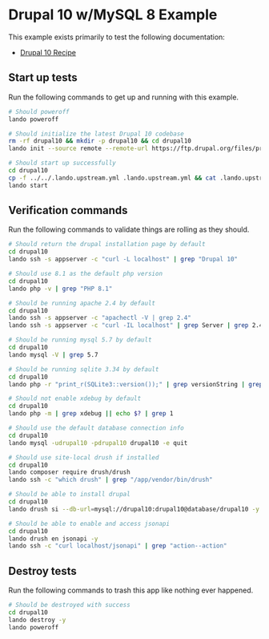 Drupal 10 w/MySQL 8 Example
================

This example exists primarily to test the following documentation:

* [Drupal 10 Recipe](https://docs.lando.dev/config/drupal10.html)

Start up tests
--------------

Run the following commands to get up and running with this example.

```bash
# Should poweroff
lando poweroff

# Should initialize the latest Drupal 10 codebase
rm -rf drupal10 && mkdir -p drupal10 && cd drupal10
lando init --source remote --remote-url https://ftp.drupal.org/files/projects/drupal-10.0.x-dev.tar.gz --remote-options="--strip-components 1" --recipe drupal10 --webroot . --name lando-drupal10

# Should start up successfully
cd drupal10
cp -f ../../.lando.upstream.yml .lando.upstream.yml && cat .lando.upstream.yml
lando start
```

Verification commands
---------------------

Run the following commands to validate things are rolling as they should.

```bash
# Should return the drupal installation page by default
cd drupal10
lando ssh -s appserver -c "curl -L localhost" | grep "Drupal 10"

# Should use 8.1 as the default php version
cd drupal10
lando php -v | grep "PHP 8.1"

# Should be running apache 2.4 by default
cd drupal10
lando ssh -s appserver -c "apachectl -V | grep 2.4"
lando ssh -s appserver -c "curl -IL localhost" | grep Server | grep 2.4

# Should be running mysql 5.7 by default
cd drupal10
lando mysql -V | grep 5.7

# Should be running sqlite 3.34 by default
cd drupal10
lando php -r "print_r(SQLite3::version());" | grep versionString | grep 3.34

# Should not enable xdebug by default
cd drupal10
lando php -m | grep xdebug || echo $? | grep 1

# Should use the default database connection info
cd drupal10
lando mysql -udrupal10 -pdrupal10 drupal10 -e quit

# Should use site-local drush if installed
cd drupal10
lando composer require drush/drush
lando ssh -c "which drush" | grep "/app/vendor/bin/drush"

# Should be able to install drupal
cd drupal10
lando drush si --db-url=mysql://drupal10:drupal10@database/drupal10 -y

# Should be able to enable and access jsonapi
cd drupal10
lando drush en jsonapi -y
lando ssh -c "curl localhost/jsonapi" | grep "action--action"
```

Destroy tests
-------------

Run the following commands to trash this app like nothing ever happened.

```bash
# Should be destroyed with success
cd drupal10
lando destroy -y
lando poweroff
```

